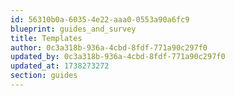 ```yaml
---
id: 56310b0a-6035-4e22-aaa0-0553a90a6fc9
blueprint: guides_and_survey
title: Templates
author: 0c3a318b-936a-4cbd-8fdf-771a90c297f0
updated_by: 0c3a318b-936a-4cbd-8fdf-771a90c297f0
updated_at: 1738273272
section: guides
---
```

